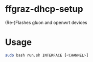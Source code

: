 # ffgraz-dhcp-setup

(Re-)Flashes gluon and openwrt devices

# Usage

```sh
sudo bash run.sh INTERFACE [<CHANNEL>]
```
